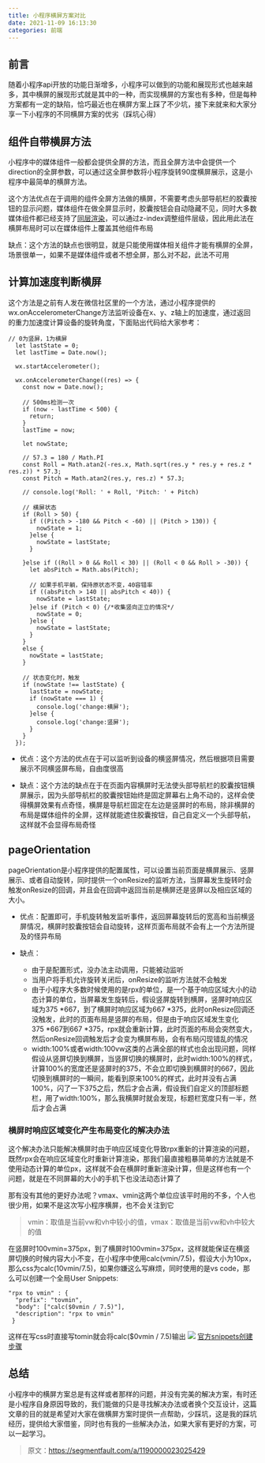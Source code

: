 ```yaml
---
title: 小程序横屏方案对比
date: 2021-11-09 16:13:30
categories: 前端
---
```


## 前言

随着小程序api开放的功能日渐增多，小程序可以做到的功能和展现形式也越来越多，其中横屏的展现形式就是其中的一种，而实现横屏的方案也有多种，但是每种方案都有一定的缺陷，恰巧最近也在横屏方案上踩了不少坑，接下来就来和大家分享一下小程序的不同横屏方案的优劣（踩坑心得）

## 组件自带横屏方法

小程序中的媒体组件一般都会提供全屏的方法，而且全屏方法中会提供一个direction的全屏参数，可以通过这全屏参数将小程序旋转90度横屏展示，这是小程序中最简单的横屏方法。

这个方法优点在于调用的组件全屏方法做的横屏，不需要考虑头部导航栏的胶囊按钮的显示问题，媒体组件在做全屏显示时，胶囊按钮会自动隐藏不见，同时大多数媒体组件都已经支持了[同层渲染](https://developers.weixin.qq.com/miniprogram/dev/component/native-component.html#%E5%8E%9F%E7%94%9F%E7%BB%84%E4%BB%B6%E5%90%8C%E5%B1%82%E6%B8%B2%E6%9F%93)，可以通过z-index调整组件层级，因此用此法在横屏布局时可以在媒体组件上覆盖其他组件布局

缺点：这个方法的缺点也很明显，就是只能使用媒体相关组件才能有横屏的全屏，场景很单一，如果不是媒体组件或者不想全屏，那么对不起，此法不可用

## 计算加速度判断横屏

这个方法是之前有人发在微信社区里的一个方法，通过小程序提供的wx.onAccelerometerChange方法监听设备在x、y、z轴上的加速度，通过返回的重力加速度计算设备的旋转角度，下面贴出代码给大家参考：

```
// 0为竖屏，1为横屏
  let lastState = 0;
  let lastTime = Date.now();

  wx.startAccelerometer();

  wx.onAccelerometerChange((res) => {
    const now = Date.now();

    // 500ms检测一次
    if (now - lastTime < 500) {
      return;
    }
    lastTime = now;

    let nowState;

    // 57.3 = 180 / Math.PI
    const Roll = Math.atan2(-res.x, Math.sqrt(res.y * res.y + res.z * res.z)) * 57.3;
    const Pitch = Math.atan2(res.y, res.z) * 57.3;

    // console.log('Roll: ' + Roll, 'Pitch: ' + Pitch)

    // 横屏状态
    if (Roll > 50) {
      if ((Pitch > -180 && Pitch < -60) || (Pitch > 130)) {
        nowState = 1;
      }else {
        nowState = lastState;
      }

    }else if ((Roll > 0 && Roll < 30) || (Roll < 0 && Roll > -30)) {
      let absPitch = Math.abs(Pitch);

      // 如果手机平躺，保持原状态不变，40容错率
      if ((absPitch > 140 || absPitch < 40)) {
        nowState = lastState;
      }else if (Pitch < 0) {/*收集竖向正立的情况*/
        nowState = 0;
      }else {
        nowState = lastState;
      }
    }
    else {
      nowState = lastState;
    }

    // 状态变化时，触发
    if (nowState !== lastState) {
      lastState = nowState;
      if (nowState === 1) {
        console.log('change:横屏');
      }else {
        console.log('change:竖屏');
      }
    }
  });
```

- 优点：这个方法的优点在于可以监听到设备的横竖屏情况，然后根据项目需要展示不同横竖屏布局，自由度很高

- 缺点：这个方法的缺点在于在页面内容横屏时无法使头部导航栏的胶囊按钮横屏展示，因为头部导航栏的胶囊按钮始终是固定屏幕右上角不动的，这样会使得横屏效果有点奇怪，横屏是导航栏固定在左边是竖屏时的布局，除非横屏的布局是媒体组件的全屏，这样就能遮住胶囊按钮，自己自定义一个头部导航，这样就不会显得布局奇怪

## pageOrientation

pageOrientation是小程序提供的配置属性，可以设置当前页面是横屏展示、竖屏展示、或者自动旋转，同时提供一个onResize的监听方法，当屏幕发生旋转时会触发onResize的回调，并且会在回调中返回当前是横屏还是竖屏以及相应区域的大小。

- 优点：配置即可，手机旋转触发监听事件，返回屏幕旋转后的宽高和当前横竖屏情况，横屏时胶囊按钮会自动旋转，这样页面布局就不会有上一个方法所提及的怪异布局

- 缺点：
  *   由于是配置形式，没办法主动调用，只能被动监听
  *   当用户将手机允许旋转关闭后，onResize的监听方法就不会触发
  *   由于小程序大多数时候使用的是rpx的单位，是一个基于响应区域大小的动态计算的单位，当屏幕发生旋转后，假设竖屏旋转到横屏，竖屏时响应区域为375 *667，到了横屏时响应区域为667 *375，此时onResize回调还没触发，此时的页面布局是竖屏的布局，但是由于响应区域发生变化375 *667到667 *375，rpx就会重新计算，此时页面的布局会突然变大，然后onResize回调触发后才会变为横屏布局，会有布局闪现错乱的情况
  *   width:100%或者width:100vw这类的占满全部的样式也会出现问题，同样假设从竖屏切换到横屏，当竖屏切换的横屏时，此时width:100%的样式，计算100%的宽度还是竖屏时的375，不会立即切换到横屏时的667，因此切换到横屏时的一瞬间，能看到原来100%的样式，此时并没有占满100%，闪了一下375之后，然后才会占满，假设我们自定义的顶部标题栏，用了width:100%，那么我横屏时就会发现，标题栏宽度只有一半，然后才会占满

### 横屏时响应区域变化产生布局变化的解决办法

这个解决办法只能解决横屏时由于响应区域变化导致rpx重新的计算渲染的问题，既然rpx会在响应区域变化时重新计算渲染，那我们最直接粗暴简单的方法就是不使用动态计算的单位px，这样就不会在横屏时重新渲染计算，但是这样也有一个问题，就是在不同屏幕的大小的手机下也没法动态计算了

那有没有其他的更好办法呢？vmax、vmin这两个单位应该平时用的不多，个人也很少用，如果不是这次写小程序横屏，也不会关注到它

> vmin：取值是当前vw和vh中较小的值，vmax：取值是当前vw和vh中较大的值

在竖屏时100vmin=375px，到了横屏时100vmin=375px，这样就能保证在横竖屏切换的时候内容大小不变，在小程序中使用calc(vmin/7.5)，假设大小为10px，那么css为calc(10vmin/7.5)，如果你嫌这么写麻烦，同时使用的是vs code，那么可以创建一个全局User Snippets:

```
"rpx to vmin" : {
  "prefix": "tovmin",
  "body": ["calc($0vmin / 7.5)"],
  "description": "rpx to vmin"
 }
```

这样在写css时直接写tomin就会将calc($0vmin / 7.5)输出
![](https://upload-images.jianshu.io/upload_images/10024246-8d28959f1398d38b.png?imageMogr2/auto-orient/strip%7CimageView2/2/w/1240)
[官方snippets创建步骤](https://code.visualstudio.com/docs/editor/userdefinedsnippets)

## 总结

小程序中的横屏方案总是有这样或者那样的问题，并没有完美的解决方案，有时还是小程序自身原因导致的，我们能做的只是寻找解决办法或者换个交互设计，这篇文章的目的就是希望对大家在做横屏方案时提供一点帮助，少踩坑，这是我的踩坑经历，提供给大家借鉴，同时也有我的一些解决办法，如果大家有更好的方案，可以一起学习。
>原文：https://segmentfault.com/a/1190000023025429